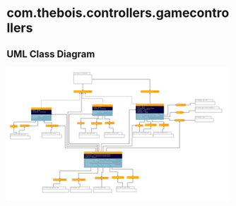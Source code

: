# com.thebois.controllers.gamecontrollers

## UML Class Diagram

![com.thebois.controllers.gamecontrollers](./../../../../../../../documents/diagrams/com.thebois.controllers.gamecontrollers.jpg "com.thebois.controllers.gamecontrollers")
